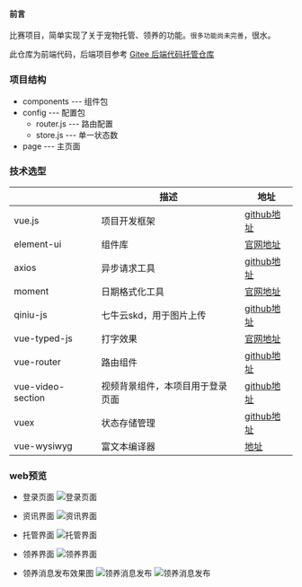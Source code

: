 #### 前言
比赛项目，简单实现了关于宠物托管、领养的功能。`很多功能尚未完善`，很水。

此仓库为前端代码，后端项目参考 [Gitee 后端代码托管仓库](https://gitee.com/zhaofengling/pet-master/tree/master)


### 项目结构

* components --- 组件包
* config    --- 配置包
    * router.js --- 路由配置
    * store.js  --- 单一状态数
* page  --- 主页面


### 技术选型


|       | 描述 | 地址|
| ---   | ---  |   ---    |
| vue.js       | 项目开发框架  |   [github地址](https://github.com/vuejs/vue#readme)   |
| element-ui   | 组件库       |   [官网地址](http://element.eleme.io/)   |
| axios        | 异步请求工具  |   [github地址](https://github.com/axios/axios)    |
| moment        | 日期格式化工具  |   [官网地址](https://momentjs.com/)   |
| qiniu-js        | 七牛云skd，用于图片上传  |   [github地址](git://github.com/qiniu/js-sdk.git)   |
| vue-typed-js        | 打字效果  |   [官网地址](https://mattboldt.com/demos/typed-js/)    |
| vue-router        | 路由组件  |   [github地址](https://github.com/vuejs/vue-router#readme/)    |
| vue-video-section        | 视频背景组件，本项目用于登录页面  |   [github地址](http://localhost:8000/dependencies)    |
| vuex        | 状态存储管理  |   [github地址](https://github.com/vuejs/vuex#readme)    |
| vue-wysiwyg        | 富文本编译器  |   [地址](https://www.npmjs.com/package/vue-wysiwyg)    |

### web预览
* 登录页面
![登录页面](http://pet.jutu.xyz/1581399778894-HcWxmTOhEvNg5LeA.png)

* 资讯界面
![资讯界面](http://pet.jutu.xyz/1581399778894-7lebrStD2DDqub4a.png)

* 托管界面
![托管界面](http://pet.jutu.xyz/1581399778894-tNNbhuhiFRkxeTvL.png)

* 领养界面
![领养界面](http://pet.jutu.xyz/1581399778894-x6zcew7hJx2Ky9SC.png)

* 领养消息发布效果图
![领养消息发布](http://pet.jutu.xyz/1581399778890-attBkUuqq3Nfxcoz.png)
![领养消息发布](http://pet.jutu.xyz/1581399778889-5tp6TufOekGP6Dzg.png)

